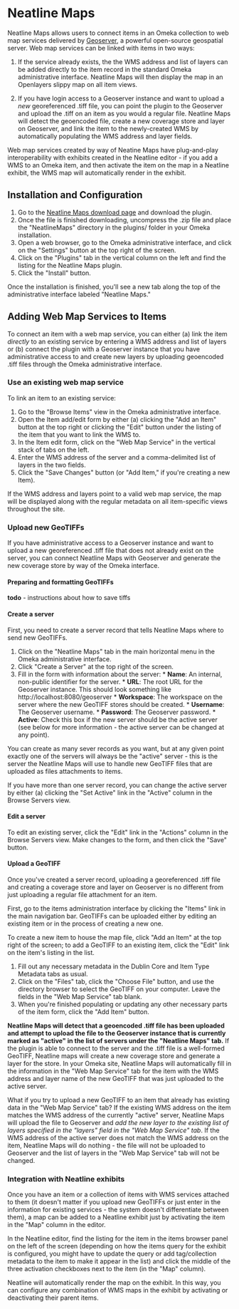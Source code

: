 # Neatline Maps

Neatline Maps allows users to connect items in an Omeka collection to web map services delivered by [Geoserver][geoserver], a powerful open-source geospatial server. Web map services can be linked with items in two ways:

  1. If the service already exists, the the WMS address and list of layers can be added directly to the item record in the standard Omeka administrative interface. Neatline Maps will then display the map in an Openlayers slippy map on all item views.

  2. If you have login access to a Geoserver instance and want to upload a _new_ georeferenced .tiff file, you can point the plugin to the Geoserver and upload the .tiff on an item as you would a regular file. Neatline Maps will detect the geoencoded file, create a new coverage store and layer on Geoserver, and link the item to the newly-created WMS by automatically populating the WMS address and layer fields.

Web map services created by way of Neatine Maps have plug-and-play
interoperability with exhibits created in the Neatline editor - if you
add a WMS to an Omeka item, and then activate the item on the map in a
Neatline exhibit, the WMS map will automatically render in the exhibit.

## Installation and Configuration

  1. Go to the [Neatline Maps download page][neatline-maps-download] and download the plugin.
  2. Once the file is finished downloading, uncompress the .zip file and place the "NeatlineMaps" directory in the plugins/ folder in your Omeka installation.
  3. Open a web browser, go to the Omeka administrative interface, and click on the "Settings" button at the top right of the screen.
  4. Click on the "Plugins" tab in the vertical column on the left and find the listing for the Neatline Maps plugin.
  5. Click the "Install" button.

Once the installation is finished, you'll see a new tab along the top of the administrative interface labeled "Neatline Maps."

## Adding Web Map Services to Items 

To connect an item with a web map service, you can either (a) link the item _directly_ to an existing service by entering a WMS address and list of layers or (b) connect the plugin with a Geoserver instance that you have administrative access to and create new layers by uploading geoencoded .tiff files through the Omeka administrative interface.

### Use an existing web map service

To link an item to an existing service:

  1. Go to the "Browse Items" view in the Omeka administrative interface.
  2. Open the Item add/edit form by either (a) clicking the "Add an Item" button at the top right or clicking the "Edit" button under the listing of the item that you want to link the WMS to.
  3. In the Item edit form, click on the "Web Map Service" in the vertical stack of tabs on the left.
  4. Enter the WMS address of the server and a comma-delimited list of layers in the two fields.
  5. Click the "Save Changes" button (or "Add Item," if you're creating a new Item).

If the WMS address and layers point to a valid web map service, the map will be displayed along with the regular metadata on all item-specific views throughout the site.

### Upload new GeoTIFFs

If you have administrative access to a Geoserver instance and want to upload a new georeferenced .tiff file that does not already exist on the server, you can connect Neatline Maps with Geoserver and generate the new coverage store by way of the Omeka interface.

#### Preparing and formatting GeoTIFFs

**todo** - instructions about how to save tiffs

#### Create a server

First, you need to create a server record that tells Neatline Maps where to send new GeoTIFFs.

  1. Click on the "Neatline Maps" tab in the main horizontal menu in the Omeka administrative interface.
  2. Click "Create a Server" at the top right of the screen.
  3. Fill in the form with information about the server:
    * **Name**: An internal, non-public identifier for the server.
    * **URL**: The root URL for the Geoserver instance. This should look something like http://localhost:8080/geoserver
    * **Workspace**: The workspace on the server where the new GeoTIFF stores should be created.
    * **Username**: The Geoserver username.
    * **Password**: The Geoserver password.
    * **Active**: Check this box if the new server should be the active server (see below for more information - the active server can be changed at any point).

You can create as many sever records as you want, but at any given point exactly one of the servers will always be the "active" server - this is the server the Neatline Maps will use to handle new GeoTIFF files that are uploaded as files attachments to items.

If you have more than one server record, you can change the active server by either (a) clicking the "Set Active" link in the "Active" column in the Browse Servers view.

#### Edit a server

To edit an existing server, click the "Edit" link in the "Actions" column in the Browse Servers view. Make changes to the form, and then click the "Save" button.

#### Upload a GeoTIFF

Once you've created a server record, uploading a georeferenced .tiff file and creating a coverage store and layer on Geoserver is no different from just uploading a regular file attachment for an item.

First, go to the items administration interface by clicking the "Items" link in the main navigation bar. GeoTIFFs can be uploaded either by editing an existing item or in the process of creating a new one.

To create a new item to house the map file, click "Add an Item" at the top right of the screen; to add a GeoTIFF to an existing item, click the "Edit" link on the item's listing in the list. 

  1. Fill out any necessary metadata in the Dublin Core and Item Type Metadata tabs as usual.
  2. Click on the "Files" tab, click the "Choose File" button, and use the directory browser to select the GeoTIFF on your computer. Leave the fields in the "Web Map Service" tab blank.
  3. When you're finished populating or updating any other necessary parts of the item form, click the "Add Item" button.

**Neatline Maps will detect that a geoencoded .tiff file has been uploaded and attempt to upload the file to the Geoserver instance that is currently marked as "active" in the list of servers under the "Neatline Maps" tab.** If the plugin is able to connect to the server and the .tiff file is a well-formed GeoTIFF, Neatline maps will create a new coverage store and generate a layer for the store. In your Omeka site, Neatline Maps will automatically fill in the information in the "Web Map Service" tab for the item with the WMS address and layer name of the new GeoTIFF that was just uploaded to the active server.

What if you try to upload a new GeoTIFF to an item that already has existing data in the "Web Map Service" tab? If the existing WMS address on the item matches the WMS address of the currently "active" server, Neatline Maps will upload the file to Geoserver and _add the new layer to the existing list of layers specified in the "layers" field in the "Web Map Service" tab_. If the WMS address of the active server does not match the WMS address on the item, Neatline Maps will do nothing - the file will not be uploaded to Geoserver and the list of layers in the "Web Map Service" tab will not be changed.

### Integration with Neatline exhibits

Once you have an item or a collection of items with WMS services attached to them (it doesn't matter if you upload new GeoTIFFs or just enter in the information for existing services - the system doesn't differentiate between them), a map can be added to a Neatline exhibit just by activating the item in the "Map" column in the editor.

In the Neatline editor, find the listing for the item in the items browser panel on the left of the screen (depending on how the items query for the exhibit is configured, you might have to update the query or add tag/collection metadata to the item to make it appear in the list) and click the middle of the three activation checkboxes next to the item (in the "Map" column).

Neatline will automatically render the map on the exhibit. In this way, you can configure any combination of WMS maps in the exhibit by activating or deactivating their parent items.


[geoserver]: http://geoserver.org
[neatline-maps-download]: http://neatline.scholarslab.org/plugins/neatline-maps

